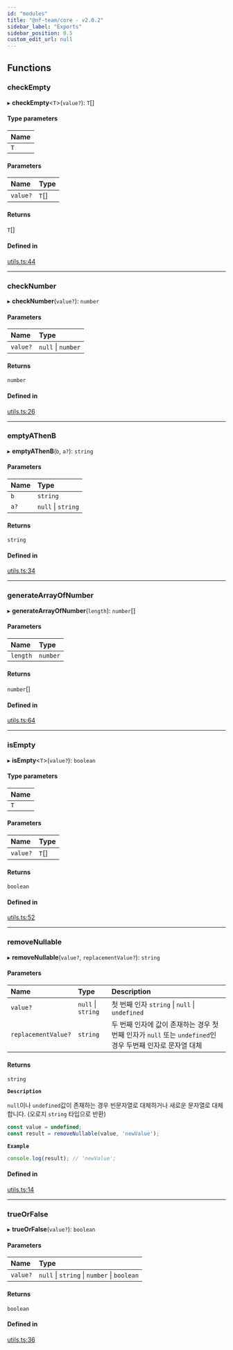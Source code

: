 ```yaml
---
id: "modules"
title: "@nf-team/core - v2.0.2"
sidebar_label: "Exports"
sidebar_position: 0.5
custom_edit_url: null
---
```


## Functions

### checkEmpty

▸ **checkEmpty**\<`T`\>(`value?`): `T`[]

#### Type parameters

| Name |
| :------ |
| `T` |

#### Parameters

| Name | Type |
| :------ | :------ |
| `value?` | `T`[] |

#### Returns

`T`[]

#### Defined in

[utils.ts:44](https://github.com/mbti-nf-team/frontend-libraries/blob/c804851/packages/core/src/utils.ts#L44)

___

### checkNumber

▸ **checkNumber**(`value?`): `number`

#### Parameters

| Name | Type |
| :------ | :------ |
| `value?` | ``null`` \| `number` |

#### Returns

`number`

#### Defined in

[utils.ts:26](https://github.com/mbti-nf-team/frontend-libraries/blob/c804851/packages/core/src/utils.ts#L26)

___

### emptyAThenB

▸ **emptyAThenB**(`b`, `a?`): `string`

#### Parameters

| Name | Type |
| :------ | :------ |
| `b` | `string` |
| `a?` | ``null`` \| `string` |

#### Returns

`string`

#### Defined in

[utils.ts:34](https://github.com/mbti-nf-team/frontend-libraries/blob/c804851/packages/core/src/utils.ts#L34)

___

### generateArrayOfNumber

▸ **generateArrayOfNumber**(`length`): `number`[]

#### Parameters

| Name | Type |
| :------ | :------ |
| `length` | `number` |

#### Returns

`number`[]

#### Defined in

[utils.ts:64](https://github.com/mbti-nf-team/frontend-libraries/blob/c804851/packages/core/src/utils.ts#L64)

___

### isEmpty

▸ **isEmpty**\<`T`\>(`value?`): `boolean`

#### Type parameters

| Name |
| :------ |
| `T` |

#### Parameters

| Name | Type |
| :------ | :------ |
| `value?` | `T`[] |

#### Returns

`boolean`

#### Defined in

[utils.ts:52](https://github.com/mbti-nf-team/frontend-libraries/blob/c804851/packages/core/src/utils.ts#L52)

___

### removeNullable

▸ **removeNullable**(`value?`, `replacementValue?`): `string`

#### Parameters

| Name | Type | Description |
| :------ | :------ | :------ |
| `value?` | ``null`` \| `string` | 첫 번째 인자 `string` \| `null` \| `undefined` |
| `replacementValue?` | `string` | 두 번째 인자에 값이 존재하는 경우 첫 번째 인자가 `null` 또는 `undefined`인 경우 두번째 인자로 문자열 대체 |

#### Returns

`string`

**`Description`**

`null`이나 `undefined`값이 존재하는 경우 빈문자열로 대체하거나 새로운 문자열로 대체합니다. (오로지 `string` 타입으로 반환)

```ts
const value = undefined;
const result = removeNullable(value, 'newValue');
```

**`Example`**

```ts
console.log(result); // 'newValue';
```

#### Defined in

[utils.ts:14](https://github.com/mbti-nf-team/frontend-libraries/blob/c804851/packages/core/src/utils.ts#L14)

___

### trueOrFalse

▸ **trueOrFalse**(`value?`): `boolean`

#### Parameters

| Name | Type |
| :------ | :------ |
| `value?` | ``null`` \| `string` \| `number` \| `boolean` |

#### Returns

`boolean`

#### Defined in

[utils.ts:36](https://github.com/mbti-nf-team/frontend-libraries/blob/c804851/packages/core/src/utils.ts#L36)
